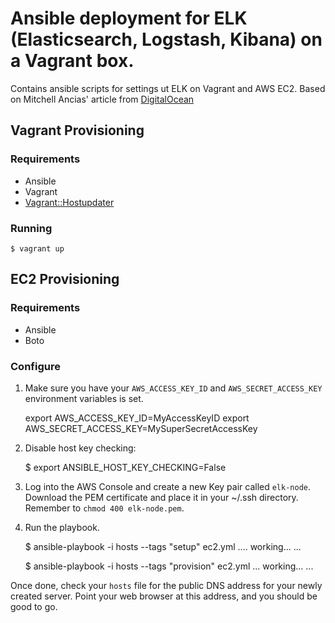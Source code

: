 
# Ansible deployment for ELK (Elasticsearch, Logstash, Kibana) on a Vagrant box.

Contains ansible scripts for settings ut ELK on Vagrant and AWS EC2.
Based on Mitchell Ancias' article from [DigitalOcean](https://www.digitalocean.com/community/tutorials/how-to-install-elasticsearch-logstash-and-kibana-4-on-ubuntu-14-04)

## Vagrant Provisioning

### Requirements

- Ansible
- Vagrant
- [Vagrant::Hostupdater](https://github.com/cogitatio/vagrant-hostsupdater)

### Running

    $ vagrant up
    

## EC2 Provisioning

### Requirements

- Ansible
- Boto

### Configure

1. Make sure you have your `AWS_ACCESS_KEY_ID` and `AWS_SECRET_ACCESS_KEY` environment variables is set.

    export AWS_ACCESS_KEY_ID=MyAccessKeyID
    export AWS_SECRET_ACCESS_KEY=MySuperSecretAccessKey

2. Disable host key checking: 

    $ export ANSIBLE_HOST_KEY_CHECKING=False

3. Log into the AWS Console and create a new Key pair called `elk-node`. Download the PEM certificate and 
   place it in your ~/.ssh directory. Remember to `chmod 400 elk-node.pem`.

4. Run the playbook.
    
    $ ansible-playbook -i hosts --tags "setup" ec2.yml
    ....
    working...
    ...
    
    $ ansible-playbook -i hosts --tags "provision" ec2.yml
    ...
    working...
    ...
    
Once done, check your `hosts` file for the public DNS address for your newly created server.
Point your web browser at this address, and you should be good to go.

    



